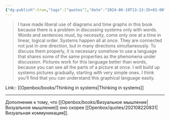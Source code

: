 ```yaml
---
{"dg-publish":true,"tags":["quotes"],"date":"2024-06-19T13:13:35+03:00","title":"problem in discussing systems only with words","modified_at":"2024-09-18T15:58:40+03:00","aliases":"problem in discussing systems only with words","dg-path":"/quotes/202406191313.md","permalink":"/quotes/202406191313/","dgPassFrontmatter":true}
---
```



> I have made liberal use of diagrams and time graphs in this book because there is a problem in discussing systems only with words. Words and sentences must, by necessity, come only one at a time in linear, logical order. Systems happen all at once. They are connected not just in one direction, but in many directions simultaneously. To discuss them properly, it is necessary somehow to use a language that shares some of the same properties as the phenomena under discussion. Pictures work for this language better than words, because you can see all the parts of a picture at once. I will build up systems pictures gradually, starting with very simple ones. I think you’ll find that you can understand this graphical language easily.

Link:: [[Openbox/books/Thinking in systems|Thinking in systems]]

---

Дополнение к тому, что [[Openbox/books/Визуальное мышление|Визуальное мышление]] оно скорее [[Openbox/quotes/202108220831|Визуальная коммуникация]].
